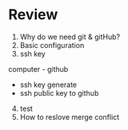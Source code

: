# Review

1. Why do we need git & gitHub?
2. Basic configuration
3. ssh key

computer - github
- ssh key generate
- ssh public key to github
4. test
5. How to reslove merge conflict


